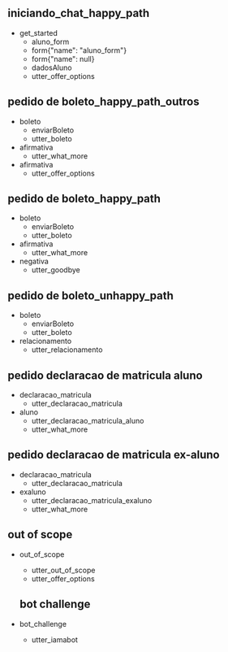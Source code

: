 ## iniciando_chat_happy_path
* get_started
  - aluno_form
  - form{"name": "aluno_form"}
  - form{"name": null}
  - dadosAluno
  - utter_offer_options

## pedido de boleto_happy_path_outros
* boleto
  - enviarBoleto
  - utter_boleto
* afirmativa
  - utter_what_more
* afirmativa
  - utter_offer_options

## pedido de boleto_happy_path
* boleto
  - enviarBoleto
  - utter_boleto
* afirmativa
  - utter_what_more
* negativa
  - utter_goodbye

## pedido de boleto_unhappy_path
* boleto
  - enviarBoleto
  - utter_boleto
* relacionamento
  - utter_relacionamento

## pedido declaracao de matricula aluno
* declaracao_matricula
  - utter_declaracao_matricula
* aluno
  - utter_declaracao_matricula_aluno
  - utter_what_more

## pedido declaracao de matricula ex-aluno
* declaracao_matricula
  - utter_declaracao_matricula
* exaluno
  - utter_declaracao_matricula_exaluno
  - utter_what_more

## out of scope
* out_of_scope
  - utter_out_of_scope
  - utter_offer_options

  ## bot challenge
* bot_challenge
  - utter_iamabot

